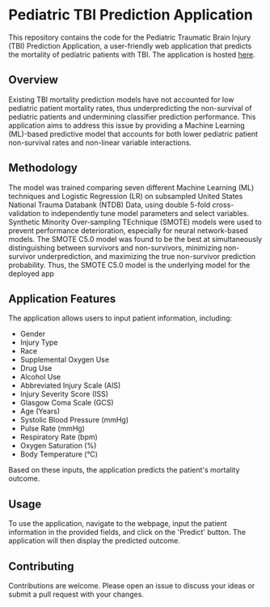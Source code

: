 # Pediatric TBI Prediction Application

This repository contains the code for the Pediatric Traumatic Brain Injury (TBI) Prediction Application, a user-friendly web application that predicts the mortality of pediatric patients with TBI. The application is hosted [here](https://franklinfuchs.shinyapps.io/Pediatric-TBI-Prediction-Application/).

## Overview
Existing TBI mortality prediction models have not accounted for low pediatric patient mortality rates, thus underpredicting the non-survival of pediatric patients and undermining classifier prediction performance. This application aims to address this issue by providing a Machine Learning (ML)-based predictive model that accounts for both lower pediatric patient non-survival rates and non-linear variable interactions.

## Methodology
The model was trained comparing seven different Machine Learning (ML) techniques and Logistic Regression (LR) on subsampled United States National Trauma Databank (NTDB) Data, using double 5-fold cross-validation to independently tune model parameters and select variables. Synthetic Minority Over-sampling TEchnique (SMOTE) models were used to prevent performance deterioration, especially for neural network-based models. The SMOTE C5.0 model was found to be the best at simultaneously distinguishing between survivors and non-survivors, minimizing non-survivor underprediction, and maximizing the true non-survivor prediction probability. Thus, the SMOTE C5.0 model is the underlying model for the deployed app

## Application Features
The application allows users to input patient information, including:

* Gender
* Injury Type
* Race
* Supplemental Oxygen Use
* Drug Use
* Alcohol Use
* Abbreviated Injury Scale (AIS)
* Injury Severity Score (ISS)
* Glasgow Coma Scale (GCS)
* Age (Years)
* Systolic Blood Pressure (mmHg)
* Pulse Rate (mmHg)
* Respiratory Rate (bpm)
* Oxygen Saturation (%)
* Body Temperature (°C)

Based on these inputs, the application predicts the patient's mortality outcome.

## Usage
To use the application, navigate to the webpage, input the patient information in the provided fields, and click on the 'Predict' button. The application will then display the predicted outcome.

## Contributing
Contributions are welcome. Please open an issue to discuss your ideas or submit a pull request with your changes.
